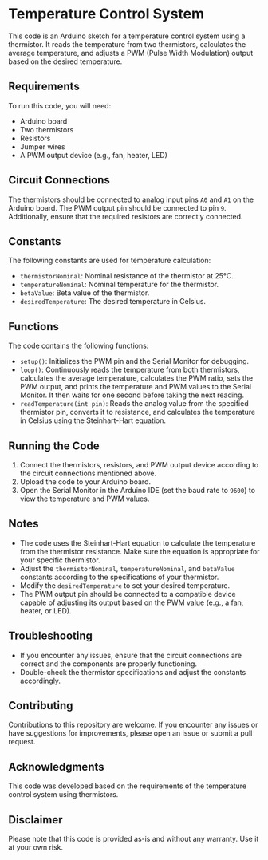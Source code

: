 # Temperature Control System

This code is an Arduino sketch for a temperature control system using a thermistor. It reads the temperature from two thermistors, calculates the average temperature, and adjusts a PWM (Pulse Width Modulation) output based on the desired temperature.

## Requirements

To run this code, you will need:

- Arduino board
- Two thermistors
- Resistors
- Jumper wires
- A PWM output device (e.g., fan, heater, LED)

## Circuit Connections

The thermistors should be connected to analog input pins `A0` and `A1` on the Arduino board. The PWM output pin should be connected to pin `9`. Additionally, ensure that the required resistors are correctly connected.

## Constants

The following constants are used for temperature calculation:

- `thermistorNominal`: Nominal resistance of the thermistor at 25°C.
- `temperatureNominal`: Nominal temperature for the thermistor.
- `betaValue`: Beta value of the thermistor.
- `desiredTemperature`: The desired temperature in Celsius.

## Functions

The code contains the following functions:

- `setup()`: Initializes the PWM pin and the Serial Monitor for debugging.
- `loop()`: Continuously reads the temperature from both thermistors, calculates the average temperature, calculates the PWM ratio, sets the PWM output, and prints the temperature and PWM values to the Serial Monitor. It then waits for one second before taking the next reading.
- `readTemperature(int pin)`: Reads the analog value from the specified thermistor pin, converts it to resistance, and calculates the temperature in Celsius using the Steinhart-Hart equation.

## Running the Code

1. Connect the thermistors, resistors, and PWM output device according to the circuit connections mentioned above.
2. Upload the code to your Arduino board.
3. Open the Serial Monitor in the Arduino IDE (set the baud rate to `9600`) to view the temperature and PWM values.

## Notes

- The code uses the Steinhart-Hart equation to calculate the temperature from the thermistor resistance. Make sure the equation is appropriate for your specific thermistor.
- Adjust the `thermistorNominal`, `temperatureNominal`, and `betaValue` constants according to the specifications of your thermistor.
- Modify the `desiredTemperature` to set your desired temperature.
- The PWM output pin should be connected to a compatible device capable of adjusting its output based on the PWM value (e.g., a fan, heater, or LED).

## Troubleshooting

- If you encounter any issues, ensure that the circuit connections are correct and the components are properly functioning.
- Double-check the thermistor specifications and adjust the constants accordingly.

## Contributing

Contributions to this repository are welcome. If you encounter any issues or have suggestions for improvements, please open an issue or submit a pull request.

## Acknowledgments

This code was developed based on the requirements of the temperature control system using thermistors.

## Disclaimer

Please note that this code is provided as-is and without any warranty. Use it at your own risk.
